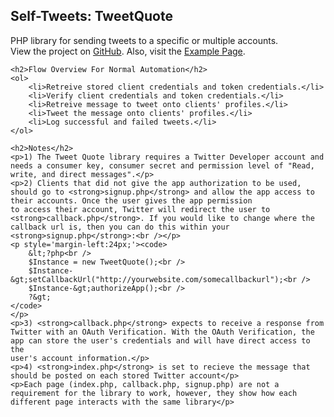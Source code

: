 <html>
	<h2>Self-Tweets: TweetQuote</h2>
	<p>PHP library for sending tweets to a specific or multiple accounts. <br />
	View the project on <a href="https://github.com/drthomas21/TweetQuote">GitHub</a>. Also, visit the <a href="http://self-tweets.truekip.com/">Example Page</a>.</p>
	
	<h2>Flow Overview For Normal Automation</h2>
	<ol>
		<li>Retreive stored client credentials and token credentials.</li>
		<li>Verify client credentials and token credentials.</li>
		<li>Retreive message to tweet onto clients' profiles.</li>
		<li>Tweet the message onto clients' profiles.</li>
		<li>Log successful and failed tweets.</li>
	</ol>
	
	<h2>Notes</h2>
	<p>1) The Tweet Quote library requires a Twitter Developer account and needs a consumer key, consumer secret and permission level of "Read, write, and direct messages".</p>
	<p>2) Clients that did not give the app authorization to be used, should go to <strong>signup.php</strong> and allow the app access to their accounts. Once the user gives the app permission 
	to access their account, Twitter will redirect the user to <strong>callback.php</strong>. If you would like to change where the callback url is, then you can do this within your <strong>signup.php</strong>:<br /></p>
	<p style='margin-left:24px;'><code>
		&lt;?php<br />
		$Instance = new TweetQuote();<br />
		$Instance-&gt;setCallbackUrl("http://yourwebsite.com/somecallbackurl");<br />
		$Instance-&gt;authorizeApp();<br />
		?&gt;
	</code>
	</p>
	<p>3) <strong>callback.php</strong> expects to receive a response from Twitter with an OAuth Verification. With the OAuth Verification, the app can store the user's credentials and will have direct access to the
	user's account information.</p>
	<p>4) <strong>index.php</strong> is set to recieve the message that should be posted on each stored Twitter account</p>
	<p>Each page (index.php, callback.php, signup.php) are not a requirement for the library to work, however, they show how each different page interacts with the same library</p>
</html>